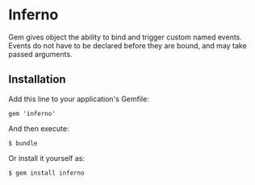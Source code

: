 # Inferno

Gem gives object the ability to bind and trigger custom named events. Events do not have to be declared before they are bound, and may take passed arguments. 

## Installation

Add this line to your application's Gemfile:

    gem 'inferno'

And then execute:

    $ bundle

Or install it yourself as:

    $ gem install inferno

